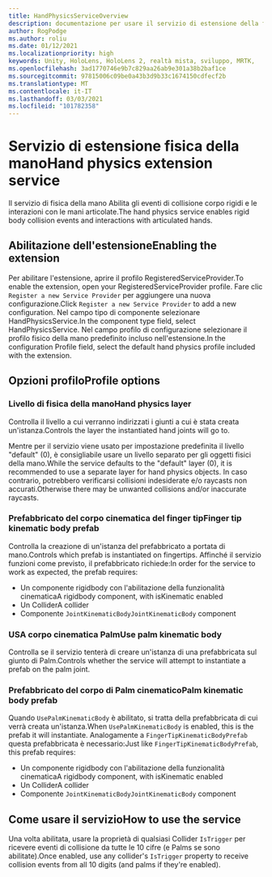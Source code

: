 ```yaml
---
title: HandPhysicsServiceOverview
description: documentazione per usare il servizio di estensione della fisica della mano in MRTK
author: RogPodge
ms.author: roliu
ms.date: 01/12/2021
ms.localizationpriority: high
keywords: Unity, HoloLens, HoloLens 2, realtà mista, sviluppo, MRTK,
ms.openlocfilehash: 3ad1770746e9b7c829aa26ab9e301a38b2baf1ce
ms.sourcegitcommit: 97815006c09be0a43b3d9b33c1674150cdfecf2b
ms.translationtype: MT
ms.contentlocale: it-IT
ms.lasthandoff: 03/03/2021
ms.locfileid: "101782358"
---
```

# <a name="hand-physics-extension-service"></a><span data-ttu-id="0c2b1-104">Servizio di estensione fisica della mano</span><span class="sxs-lookup"><span data-stu-id="0c2b1-104">Hand physics extension service</span></span>

<span data-ttu-id="0c2b1-105">Il servizio di fisica della mano Abilita gli eventi di collisione corpo rigidi e le interazioni con le mani articolate.</span><span class="sxs-lookup"><span data-stu-id="0c2b1-105">The hand physics service enables rigid body collision events and interactions with articulated hands.</span></span>

## <a name="enabling-the-extension"></a><span data-ttu-id="0c2b1-106">Abilitazione dell'estensione</span><span class="sxs-lookup"><span data-stu-id="0c2b1-106">Enabling the extension</span></span>

<span data-ttu-id="0c2b1-107">Per abilitare l'estensione, aprire il profilo RegisteredServiceProvider.</span><span class="sxs-lookup"><span data-stu-id="0c2b1-107">To enable the extension, open your RegisteredServiceProvider profile.</span></span> <span data-ttu-id="0c2b1-108">Fare clic `Register a new Service Provider` per aggiungere una nuova configurazione.</span><span class="sxs-lookup"><span data-stu-id="0c2b1-108">Click `Register a new Service Provider` to add a new configuration.</span></span> <span data-ttu-id="0c2b1-109">Nel campo tipo di componente selezionare HandPhysicsService.</span><span class="sxs-lookup"><span data-stu-id="0c2b1-109">In the component type field, select HandPhysicsService.</span></span> <span data-ttu-id="0c2b1-110">Nel campo profilo di configurazione selezionare il profilo fisico della mano predefinito incluso nell'estensione.</span><span class="sxs-lookup"><span data-stu-id="0c2b1-110">In the configuration Profile field, select the default hand physics profile included with the extension.</span></span>

## <a name="profile-options"></a><span data-ttu-id="0c2b1-111">Opzioni profilo</span><span class="sxs-lookup"><span data-stu-id="0c2b1-111">Profile options</span></span>

### <a name="hand-physics-layer"></a><span data-ttu-id="0c2b1-112">Livello di fisica della mano</span><span class="sxs-lookup"><span data-stu-id="0c2b1-112">Hand physics layer</span></span>

<span data-ttu-id="0c2b1-113">Controlla il livello a cui verranno indirizzati i giunti a cui è stata creata un'istanza.</span><span class="sxs-lookup"><span data-stu-id="0c2b1-113">Controls the layer the instantiated hand joints will go to.</span></span>

<span data-ttu-id="0c2b1-114">Mentre per il servizio viene usato per impostazione predefinita il livello "default" (0), è consigliabile usare un livello separato per gli oggetti fisici della mano.</span><span class="sxs-lookup"><span data-stu-id="0c2b1-114">While the service defaults to the "default" layer (0), it is recommended to use a separate layer for hand physics objects.</span></span> <span data-ttu-id="0c2b1-115">In caso contrario, potrebbero verificarsi collisioni indesiderate e/o raycasts non accurati.</span><span class="sxs-lookup"><span data-stu-id="0c2b1-115">Otherwise there may be unwanted collisions and/or inaccurate raycasts.</span></span>

### <a name="finger-tip-kinematic-body-prefab"></a><span data-ttu-id="0c2b1-116">Prefabbricato del corpo cinematica del finger tip</span><span class="sxs-lookup"><span data-stu-id="0c2b1-116">Finger tip kinematic body prefab</span></span>

<span data-ttu-id="0c2b1-117">Controlla la creazione di un'istanza del prefabbricato a portata di mano.</span><span class="sxs-lookup"><span data-stu-id="0c2b1-117">Controls which prefab is instantiated on fingertips.</span></span> <span data-ttu-id="0c2b1-118">Affinché il servizio funzioni come previsto, il prefabbricato richiede:</span><span class="sxs-lookup"><span data-stu-id="0c2b1-118">In order for the service to work as expected, the prefab requires:</span></span>

- <span data-ttu-id="0c2b1-119">Un componente rigidbody con l'abilitazione della funzionalità cinematica</span><span class="sxs-lookup"><span data-stu-id="0c2b1-119">A rigidbody component, with isKinematic enabled</span></span>
- <span data-ttu-id="0c2b1-120">Un Collider</span><span class="sxs-lookup"><span data-stu-id="0c2b1-120">A collider</span></span>
- <span data-ttu-id="0c2b1-121">Componente `JointKinematicBody`</span><span class="sxs-lookup"><span data-stu-id="0c2b1-121">`JointKinematicBody` component</span></span>

### <a name="use-palm-kinematic-body"></a><span data-ttu-id="0c2b1-122">USA corpo cinematica Palm</span><span class="sxs-lookup"><span data-stu-id="0c2b1-122">Use palm kinematic body</span></span>

<span data-ttu-id="0c2b1-123">Controlla se il servizio tenterà di creare un'istanza di una prefabbricata sul giunto di Palm.</span><span class="sxs-lookup"><span data-stu-id="0c2b1-123">Controls whether the service will attempt to instantiate a prefab on the palm joint.</span></span>

### <a name="palm-kinematic-body-prefab"></a><span data-ttu-id="0c2b1-124">Prefabbricato del corpo di Palm cinematico</span><span class="sxs-lookup"><span data-stu-id="0c2b1-124">Palm kinematic body prefab</span></span>

<span data-ttu-id="0c2b1-125">Quando `UsePalmKinematicBody` è abilitato, si tratta della prefabbricata di cui verrà creata un'istanza.</span><span class="sxs-lookup"><span data-stu-id="0c2b1-125">When `UsePalmKinematicBody` is enabled, this is the prefab it will instantiate.</span></span> <span data-ttu-id="0c2b1-126">Analogamente a `FingerTipKinematicBodyPrefab` questa prefabbricata è necessario:</span><span class="sxs-lookup"><span data-stu-id="0c2b1-126">Just like `FingerTipKinematicBodyPrefab`, this prefab requires:</span></span>

- <span data-ttu-id="0c2b1-127">Un componente rigidbody con l'abilitazione della funzionalità cinematica</span><span class="sxs-lookup"><span data-stu-id="0c2b1-127">A rigidbody component, with isKinematic enabled</span></span>
- <span data-ttu-id="0c2b1-128">Un Collider</span><span class="sxs-lookup"><span data-stu-id="0c2b1-128">A collider</span></span>
- <span data-ttu-id="0c2b1-129">Componente `JointKinematicBody`</span><span class="sxs-lookup"><span data-stu-id="0c2b1-129">`JointKinematicBody` component</span></span>

## <a name="how-to-use-the-service"></a><span data-ttu-id="0c2b1-130">Come usare il servizio</span><span class="sxs-lookup"><span data-stu-id="0c2b1-130">How to use the service</span></span>

<span data-ttu-id="0c2b1-131">Una volta abilitata, usare la proprietà di qualsiasi Collider `IsTrigger` per ricevere eventi di collisione da tutte le 10 cifre (e Palms se sono abilitate).</span><span class="sxs-lookup"><span data-stu-id="0c2b1-131">Once enabled, use any collider's `IsTrigger` property to receive collision events from all 10 digits (and palms if they're enabled).</span></span>
